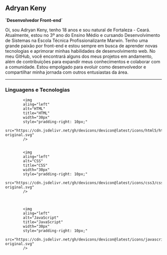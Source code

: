 ## Adryan Keny
**´Desenvolvedor Front-end´**

Oi, sou Adryan Keny, tenho 18 anos e sou natural de Fortaleza - Ceará. Atualmente, estou no 3º ano do Ensino Médio e cursando Desenvolvimento de Sistemas na Escola Técnica Profissionalizante Marwin. Tenho uma grande paixão por front-end e estou sempre em busca de aprender novas tecnologias e aprimorar minhas habilidades de desenvolvimento web. No meu GitHub, você encontrará alguns dos meus projetos em andamento, além de contribuições para expandir meus conhecimentos e colaborar com a comunidade. Estou empolgado para evoluir como desenvolvedor e compartilhar minha jornada com outros entusiastas da área.

---

### Linguagens e Tecnologias


            <img
            aling="left"
            alt="HTML"
            title="HTML"
            width="30px"
            style="pradding-right: 10px;"
            src="https://cdn.jsdelivr.net/gh/devicons/devicon@latest/icons/html5/html5-original.svg" 
            />

            
            <img
            aling="left"
            alt="CSS"
            title="CSS"
            width="30px"
            style="pradding-right: 10px;"
            src="https://cdn.jsdelivr.net/gh/devicons/devicon@latest/icons/css3/css3-original.svg"
            />


            
            <img
            aling="left"
            alt="JavaScript"
            title="JavaScript"
            width="30px"
            style="pradding-right: 10px;"
            src="https://cdn.jsdelivr.net/gh/devicons/devicon@latest/icons/javascript/javascript-original.svg"
            />
          
          
          

